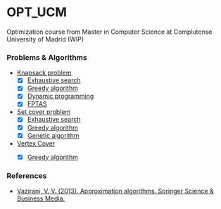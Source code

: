 # OPT_UCM
Optimization course from Master in Computer Science at Complutense University of Madrid (WIP)

### Problems & Algorithms
- [Knapsack problem](https://en.wikipedia.org/wiki/Knapsack_problem)
  - [x] [Exhaustive search](https://en.wikipedia.org/wiki/Brute-force_search)
  - [x] [Greedy algorithm](https://en.wikipedia.org/wiki/Greedy_algorithm)
  - [x] [Dynamic programming](https://en.wikipedia.org/wiki/Dynamic_programming)
  - [x] [FPTAS](https://en.wikipedia.org/wiki/Polynomial-time_approximation_scheme#Deterministic)
- [Set cover problem](https://en.wikipedia.org/wiki/Set_cover_problem)
  - [x] [Exhaustive search](https://en.wikipedia.org/wiki/Brute-force_search)
  - [x] [Greedy algorithm](https://en.wikipedia.org/wiki/Greedy_algorithm)
  - [x] [Genetic algorithm](https://towardsdatascience.com/introduction-to-genetic-algorithms-including-example-code-e396e98d8bf3)
- [Vertex Cover](https://mathworld.wolfram.com/VertexCover.html)
  - [x] [Greedy algorithm](https://en.wikipedia.org/wiki/Vertex_cover#Approximate_evaluation)

  
<!---- [Minimum Vertex Cover](https://mathworld.wolfram.com/MinimumVertexCover.html) --->

### References
- [Vazirani, V. V. (2013). Approximation algorithms. Springer Science & Business Media.
](http://didawiki.cli.di.unipi.it/lib/exe/fetch.php/magistraleinformatica/ad/ad_17/vazirani_knapsack.pdf)
